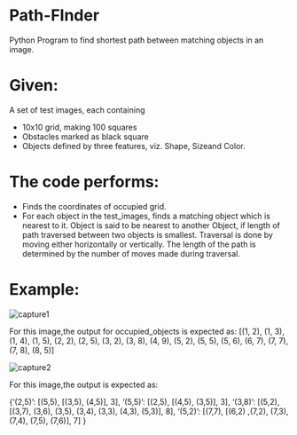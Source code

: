 # Path-FInder
Python Program to find shortest path between matching objects in an image.

# Given:
A set of test images, each containing
* 10x10 grid, making 100 squares 
* Obstacles marked as black square 
* Objects defined by three features, viz. Shape, Sizeand Color.

# The code performs:

* Finds the coordinates of occupied grid.
* For each object in the test_images, finds a matching object which is nearest to it. Object is said to be nearest to another Object, if length of path traversed between two objects is smallest. Traversal is done by moving either horizontally or vertically. The length of the path is determined by the number of moves made during traversal.

# Example:

![capture1](https://cloud.githubusercontent.com/assets/14962324/21743385/128b4e52-d527-11e6-9d83-7582c27686f2.PNG)

For this image,the output for occupied_objects is expected as:
[(1, 2), (1, 3), (1, 4), (1, 5), (2, 2), (2, 5), (3, 2), (3, 8), (4, 9), (5, 2), (5, 5), (5, 6), (6, 7), (7, 7), (7, 8), (8, 5)] 


![capture2](https://cloud.githubusercontent.com/assets/14962324/21743396/3cf97434-d527-11e6-81ab-4a4414ecd7d2.PNG)

For this image,the output is expected as:

{‘(2,5)’: [(5,5), [(3,5), (4,5)], 3], ‘(5,5)’: [(2,5), [(4,5), (3,5)], 3], ‘(3,8)’: [(5,2), [(3,7), (3,6), (3,5), (3,4), (3,3), (4,3), (5,3)], 8], ‘(5,2)’: [(7,7), [(6,2) ,(7,2), (7,3), (7,4), (7,5), (7,6)], 7] }

